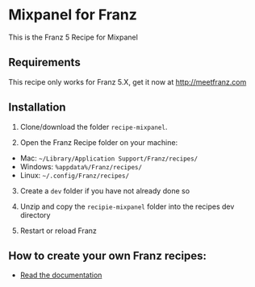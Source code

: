 # Mixpanel for Franz
This is the Franz 5 Recipe for Mixpanel 

## Requirements
This recipe only works for Franz 5.X, get it now at http://meetfranz.com

## Installation

1. Clone/download the folder `recipe-mixpanel`.

2. Open the Franz Recipe folder on your machine:
  * Mac: `~/Library/Application Support/Franz/recipes/`
  * Windows: `%appdata%/Franz/recipes/`
  * Linux: `~/.config/Franz/recipes/`

3. Create a `dev` folder if you have not already done so

3. Unzip and copy the `recipie-mixpanel` folder into the recipes dev directory

4. Restart or reload Franz

## How to create your own Franz recipes:
* [Read the documentation](https://github.com/meetfranz/plugins)

